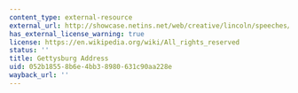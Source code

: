 ```yaml
---
content_type: external-resource
external_url: http://showcase.netins.net/web/creative/lincoln/speeches/gettysburg.htm
has_external_license_warning: true
license: https://en.wikipedia.org/wiki/All_rights_reserved
status: ''
title: Gettysburg Address
uid: 052b1855-8b6e-4bb3-8980-631c90aa228e
wayback_url: ''
---
```

